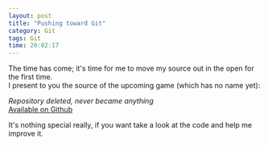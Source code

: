 ```yaml
---
layout: post
title: "Pushing toward Git"
category: Git
tags: Git
time: 20:02:17
---
```

The time has come; it's time for me to move my source out in the open for the first time.   
I present to you the source of the upcoming game (which has no name yet):

*Repository deleted, never became anything*  
[Available on Github](http://github.com/treeman/)

It's nothing special really, if you want take a look at the code and help me improve it.

